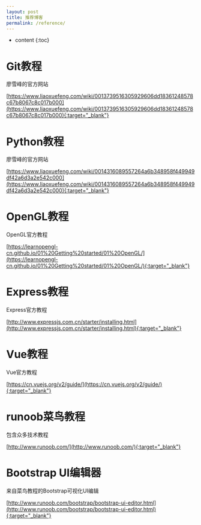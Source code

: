 ```yaml
---
layout: post
title: 推荐博客
permalink: /reference/
---
```


* content
{:toc}


Git教程
=====================
廖雪峰的官方网站

[https://www.liaoxuefeng.com/wiki/0013739516305929606dd18361248578c67b8067c8c017b000](https://www.liaoxuefeng.com/wiki/0013739516305929606dd18361248578c67b8067c8c017b000){:target="_blank"}

Python教程
=====================
廖雪峰的官方网站

[https://www.liaoxuefeng.com/wiki/0014316089557264a6b348958f449949df42a6d3a2e542c000](https://www.liaoxuefeng.com/wiki/0014316089557264a6b348958f449949df42a6d3a2e542c000){:target="_blank"}

OpenGL教程
=====================
OpenGL官方教程

[https://learnopengl-cn.github.io/01%20Getting%20started/01%20OpenGL/](https://learnopengl-cn.github.io/01%20Getting%20started/01%20OpenGL/){:target="_blank"}

Express教程
=====================
Express官方教程

[http://www.expressjs.com.cn/starter/installing.html](http://www.expressjs.com.cn/starter/installing.html){:target="_blank"}

Vue教程
=====================
Vue官方教程

[https://cn.vuejs.org/v2/guide/](https://cn.vuejs.org/v2/guide/){:target="_blank"}

runoob菜鸟教程
=====================
包含众多技术教程

[http://www.runoob.com/](http://www.runoob.com/){:target="_blank"}

Bootstrap UI编辑器
=====================
来自菜鸟教程的Bootstrap可视化UI编辑

[http://www.runoob.com/bootstrap/bootstrap-ui-editor.html](http://www.runoob.com/bootstrap/bootstrap-ui-editor.html){:target="_blank"}